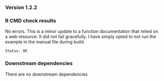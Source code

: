 ### Version 1.2.2

### R CMD check results 

No errors. This is a minor update to a function documentation that relied on a web resource. It did not fail gracefully. I have simply opted to not run the example in the manual file during build. 

```
Status: OK
```


### Downstream dependencies

There are no downstream dependencies

